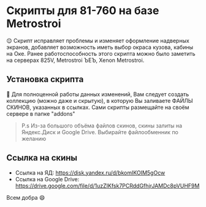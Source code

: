 # Скрипты для 81-760 на базе Metrostroi

😌 Скрипт исправляет проблемы и изменяет оформление надверных экранов, добавляет возможность иметь выбор окраса кузова, кабины на Оке.
Ранее работоспособность этого скрипта можно было заметить на серверах 825V, Metrostroi ЪЕЪ, Xenon Metrostroi.

## Установка скрипта
🧐 Для полноценной работы данных изменений, Вам следует создать коллекцию (можно даже и скрытую), в которую Вы заливаете ФАЙЛЫ СКИНОВ, указанных в ссылках. Сами скрипты размещайте на своём сервере в папке "addons"

> P.s Из-за большого объёма файлов скинов, скины залиты на Яндекс.Диск и Google Drive. Выбирайте файлообменник по желанию

## Ссылка на скины

- Ссылка на ЯД: https://disk.yandex.ru/d/bkomIKOIM5gOcw
- Ссылка на Google Drive: https://drive.google.com/file/d/1uzZIKfsk7PCRddGfhjrJAMDc8pVUHF9M

Всем добра 😄
